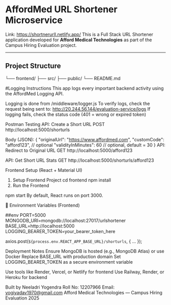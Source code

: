  # AffordMed URL Shortener Microservice
Link: https://shortnerurll.netlify.app/
This is a Full Stack URL Shortener application developed for **Afford Medical Technologies** as part of the Campus Hiring Evaluation project.

---

##  Project Structure
└── frontend/
├── src/
├── public/
└── README.md

#Logging Instructions
This app logs every important backend activity using the AffordMed Logging API.

Logging is done from /middleware/logger.js
To verify logs, check the request being sent to:
http://20.244.56.144/evaluation-service/logs
If logging fails, check the status code (401 = wrong or expired token)

 Postman Testing
API: Create a Short URL
POST http://localhost:5000/shorturls

Body (JSON):
{
  "originalUrl": "https://www.affordmed.com",
  "customCode": "afford123",           // optional
  "validityInMinutes": 60              // optional, default = 30
}
 API: Redirect to Original URL
GET http://localhost:5000/afford123

 API: Get Short URL Stats
GET http://localhost:5000/shorturls/afford123

Frontend Setup (React + Material UI)
1. Setup Frontend Project
cd frontend
npm install
2. Run the Frontend

npm start
By default, React runs on port 3000.

🔧 Environment Variables (Frontend)

##env
PORT=5000
MONGODB_URI=mongodb://localhost:27017/urlshortener
BASE_URL=http://localhost:5000
LOGGING_BEARER_TOKEN=your_bearer_token_here

axios.post(`${process.env.REACT_APP_BASE_URL}/shorturls`, { ... });

 Deployment Notes
Ensure MongoDB is hosted (e.g., MongoDB Atlas) or use Docker
Replace BASE_URL with production domain
Set LOGGING_BEARER_TOKEN as a secure environment variable

Use tools like Render, Vercel, or Netlify for frontend
Use Railway, Render, or Heroku for backend

Built by Neeladri Yogendra
Roll No: 12207966
Email: yogiyadav1970@gmail.com
Afford Medical Technologies — Campus Hiring Evaluation 2025
